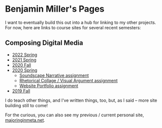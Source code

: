 <h1>Benjamin Miller's Pages</h1>

I want to eventually build this out into a hub for linking to my other projects. For now, here are links to course sites for several recent semesters:

## Composing Digital Media
* [2022 Spring](https://benmiller314.github.io/cdm2022spring)
* [2021 Spring](https://benmiller314.github.io/cdm2021spring)
* [2020 Fall](https://benmiller314.github.io/cdm2020fall)
* [2020 Spring](https://benmiller314.github.io/cdm2020spring)
  - [Soundscape Narrative assignment](https://github.com/benmiller314/soundscape2020spring#project-1-soundscape-narrative)
  - [Rhetorical Collage / Visual Argument assignment](https://github.com/benmiller314/visual-argument-2020spring#project-2-visual-argument--rhetorical-collage)
  - [Website Portfolio assignment](https://github.com/benmiller314/website-portfolio-2020spring#project-3-website-portfolio)
* [2019 Fall](https://benmiller314.github.io/cdm2019fall)

I do teach other things, and I've written things, too, but, as I said – more site building still to come!

For the curious, you can also see my previous / current personal site, [majoringinmeta.net](https://majoringinmeta.net). 


